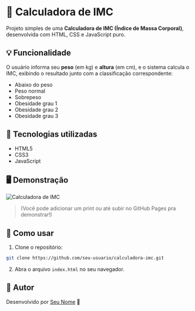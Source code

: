 # 🧮 Calculadora de IMC

Projeto simples de uma **Calculadora de IMC (Índice de Massa Corporal)**, desenvolvida com HTML, CSS e JavaScript puro.

## 💡 Funcionalidade

O usuário informa seu **peso** (em kg) e **altura** (em cm), e o sistema calcula o IMC, exibindo o resultado junto com a classificação correspondente:

- Abaixo do peso
- Peso normal
- Sobrepeso
- Obesidade grau 1
- Obesidade grau 2
- Obesidade grau 3

## 🚀 Tecnologias utilizadas

- HTML5
- CSS3
- JavaScript

## 🖥️ Demonstração

![Calculadora de IMC](https://user-images.githubusercontent.com/seu-usuario/screenshot.png)

> (Você pode adicionar um print ou até subir no GitHub Pages pra demonstrar!)

## 📂 Como usar

1. Clone o repositório:
```bash
git clone https://github.com/seu-usuario/calculadora-imc.git
```

2. Abra o arquivo `index.html` no seu navegador.

## 📌 Autor

Desenvolvido por [Seu Nome](https://www.linkedin.com/in/seu-usuario/) 👋
